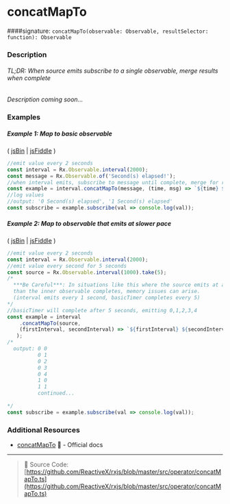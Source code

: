 # concatMapTo
####signature: `concatMapTo(observable: Observable, resultSelector: function): Observable`

### Description

###### TL;DR: When source emits subscribe to a single observable, merge results when complete

*Description coming soon...*

### Examples

##### Example 1: Map to basic observable

( [jsBin](http://jsbin.com/telovuhupa/1/edit?js,console) | [jsFiddle](https://jsfiddle.net/btroncone/La0bam0u/) )

```js
//emit value every 2 seconds
const interval = Rx.Observable.interval(2000);
const message = Rx.Observable.of('Second(s) elapsed!');
//when interval emits, subscribe to message until complete, merge for result
const example = interval.concatMapTo(message, (time, msg) => `${time} ${msg}`);
//log values
//output: '0 Second(s) elapsed', '1 Second(s) elapsed'
const subscribe = example.subscribe(val => console.log(val));
```

##### Example 2: Map to observable that emits at slower pace

( [jsBin](http://jsbin.com/fogefebisu/1/edit?js,console) | [jsFiddle](https://jsfiddle.net/btroncone/s19wtscb/) )

```js
//emit value every 2 seconds
const interval = Rx.Observable.interval(2000);
//emit value every second for 5 seconds
const source = Rx.Observable.interval(1000).take(5);
/* 
  ***Be Careful***: In situations like this where the source emits at a faster pace
  than the inner observable completes, memory issues can arise.
  (interval emits every 1 second, basicTimer completes every 5)
*/
//basicTimer will complete after 5 seconds, emitting 0,1,2,3,4
const example = interval
	.concatMapTo(source, 
  	(firstInterval, secondInterval) => `${firstInterval} ${secondInterval}`
   );
/*
  output: 0 0
          0 1
          0 2
          0 3
          0 4
          1 0
          1 1
          continued...
          
*/
const subscribe = example.subscribe(val => console.log(val));
```


### Additional Resources
* [concatMapTo](http://reactivex.io/rxjs/class/es6/Observable.js~Observable.html#instance-method-concatMapTo) :newspaper: - Official docs

---
> :file_folder: Source Code:  [https://github.com/ReactiveX/rxjs/blob/master/src/operator/concatMapTo.ts](https://github.com/ReactiveX/rxjs/blob/master/src/operator/concatMapTo.ts)